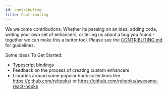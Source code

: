 ```yaml
---
id: contributing
title: Contributing
---
```


We welcome contributions. Whether its passing on an idea, adding code, writing your own set of enhancers, or telling us about a bug you found - together we can make this a better tool. Please see the [CONTRIBUTING.md](https://github.com/truefit/bach/blob/master/CONTRIBUTING.md) for guidelines.

Some Ideas To Get Started:

- Typescript bindings
- Feedback on the process of creating custom enhancers
- Libraries around some popular hook collections like https://github.com/rehooks/ or https://github.com/rehooks/awesome-react-hooks